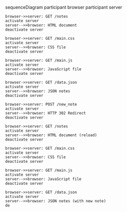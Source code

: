 sequenceDiagram
    participant browser
    participant server

    browser->>server: GET /notes
    activate server
    server-->>browser: HTML document
    deactivate server

    browser->>server: GET /main.css
    activate server
    server-->>browser: CSS file
    deactivate server

    browser->>server: GET /main.js
    activate server
    server-->>browser: JavaScript file
    deactivate server

    browser->>server: GET /data.json
    activate server
    server-->>browser: JSON notes
    deactivate server

    browser->>server: POST /new_note
    activate server
    server-->>browser: HTTP 302 Redirect
    deactivate server

    browser->>server: GET /notes
    activate server
    server-->>browser: HTML document (reload)
    deactivate server

    browser->>server: GET /main.css
    activate server
    server-->>browser: CSS file
    deactivate server

    browser->>server: GET /main.js
    activate server
    server-->>browser: JavaScript file
    deactivate server

    browser->>server: GET /data.json
    activate server
    server-->>browser: JSON notes (with new note)
    de
